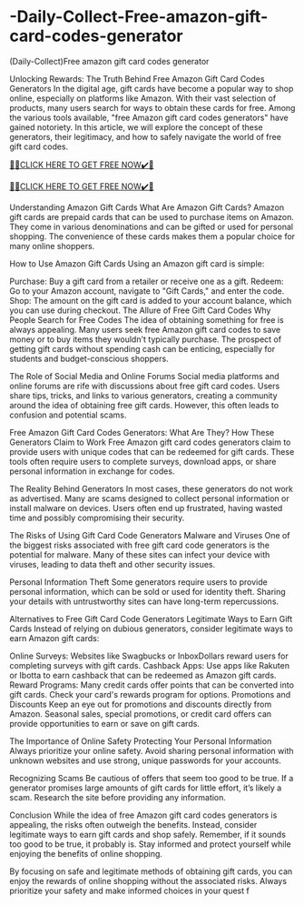 # -Daily-Collect-Free-amazon-gift-card-codes-generator
(Daily-Collect)Free amazon gift card codes generator

Unlocking Rewards: The Truth Behind Free Amazon Gift Card Codes Generators In the digital age, gift cards have become a popular way to shop online, especially on platforms like Amazon. With their vast selection of products, many users search for ways to obtain these cards for free. Among the various tools available, "free Amazon gift card codes generators" have gained notoriety. In this article, we will explore the concept of these generators, their legitimacy, and how to safely navigate the world of free gift card codes.

[🎁🎁CLICK HERE TO GET FREE NOW✔️🎁](https://www.footlogix.com/Footlogix/media/Before-and-After/allgiftrafisarkar.html)

[🎁🎁CLICK HERE TO GET FREE NOW✔️🎁](https://www.footlogix.com/Footlogix/media/Before-and-After/allgiftrafisarkar.html)


Understanding Amazon Gift Cards What Are Amazon Gift Cards? Amazon gift cards are prepaid cards that can be used to purchase items on Amazon. They come in various denominations and can be gifted or used for personal shopping. The convenience of these cards makes them a popular choice for many online shoppers.

How to Use Amazon Gift Cards Using an Amazon gift card is simple:

Purchase: Buy a gift card from a retailer or receive one as a gift. Redeem: Go to your Amazon account, navigate to "Gift Cards," and enter the code. Shop: The amount on the gift card is added to your account balance, which you can use during checkout. The Allure of Free Gift Card Codes Why People Search for Free Codes The idea of obtaining something for free is always appealing. Many users seek free Amazon gift card codes to save money or to buy items they wouldn't typically purchase. The prospect of getting gift cards without spending cash can be enticing, especially for students and budget-conscious shoppers.

The Role of Social Media and Online Forums Social media platforms and online forums are rife with discussions about free gift card codes. Users share tips, tricks, and links to various generators, creating a community around the idea of obtaining free gift cards. However, this often leads to confusion and potential scams.

Free Amazon Gift Card Codes Generators: What Are They? How These Generators Claim to Work Free Amazon gift card codes generators claim to provide users with unique codes that can be redeemed for gift cards. These tools often require users to complete surveys, download apps, or share personal information in exchange for codes.

The Reality Behind Generators In most cases, these generators do not work as advertised. Many are scams designed to collect personal information or install malware on devices. Users often end up frustrated, having wasted time and possibly compromising their security.

The Risks of Using Gift Card Code Generators Malware and Viruses One of the biggest risks associated with free gift card code generators is the potential for malware. Many of these sites can infect your device with viruses, leading to data theft and other security issues.

Personal Information Theft Some generators require users to provide personal information, which can be sold or used for identity theft. Sharing your details with untrustworthy sites can have long-term repercussions.

Alternatives to Free Gift Card Code Generators Legitimate Ways to Earn Gift Cards Instead of relying on dubious generators, consider legitimate ways to earn Amazon gift cards:

Online Surveys: Websites like Swagbucks or InboxDollars reward users for completing surveys with gift cards. Cashback Apps: Use apps like Rakuten or Ibotta to earn cashback that can be redeemed as Amazon gift cards. Reward Programs: Many credit cards offer points that can be converted into gift cards. Check your card's rewards program for options. Promotions and Discounts Keep an eye out for promotions and discounts directly from Amazon. Seasonal sales, special promotions, or credit card offers can provide opportunities to earn or save on gift cards.

The Importance of Online Safety Protecting Your Personal Information Always prioritize your online safety. Avoid sharing personal information with unknown websites and use strong, unique passwords for your accounts.

Recognizing Scams Be cautious of offers that seem too good to be true. If a generator promises large amounts of gift cards for little effort, it’s likely a scam. Research the site before providing any information.

Conclusion While the idea of free Amazon gift card codes generators is appealing, the risks often outweigh the benefits. Instead, consider legitimate ways to earn gift cards and shop safely. Remember, if it sounds too good to be true, it probably is. Stay informed and protect yourself while enjoying the benefits of online shopping.

By focusing on safe and legitimate methods of obtaining gift cards, you can enjoy the rewards of online shopping without the associated risks. Always prioritize your safety and make informed choices in your quest f
